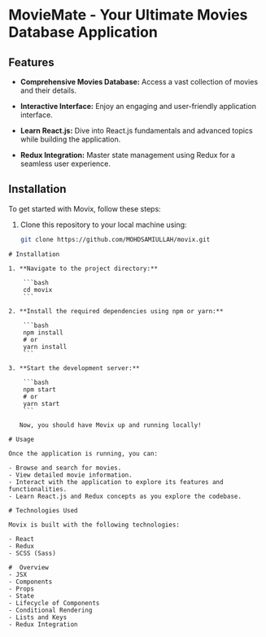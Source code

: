 # MovieMate - Your Ultimate Movies Database Application

## Features

- **Comprehensive Movies Database:** Access a vast collection of movies and their details.

- **Interactive Interface:** Enjoy an engaging and user-friendly application interface.

- **Learn React.js:** Dive into React.js fundamentals and advanced topics while building the application.

- **Redux Integration:** Master state management using Redux for a seamless user experience.

## Installation

To get started with Movix, follow these steps:

1. Clone this repository to your local machine using:

   ```bash
   git clone https://github.com/MOHDSAMIULLAH/movix.git
```
# Installation

1. **Navigate to the project directory:**

    ```bash
    cd movix
    ```

2. **Install the required dependencies using npm or yarn:**

    ```bash
    npm install
    # or
    yarn install
    ```

3. **Start the development server:**

    ```bash
    npm start
    # or
    yarn start
    ```

   Now, you should have Movix up and running locally!

# Usage

Once the application is running, you can:

- Browse and search for movies.
- View detailed movie information.
- Interact with the application to explore its features and functionalities.
- Learn React.js and Redux concepts as you explore the codebase.

# Technologies Used

Movix is built with the following technologies:

- React
- Redux
- SCSS (Sass)

#  Overview
- JSX
- Components
- Props
- State
- Lifecycle of Components
- Conditional Rendering
- Lists and Keys
- Redux Integration


